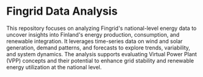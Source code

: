 # Fingrid Data Analysis

This repository focuses on analyzing Fingrid's national-level energy data to uncover insights into Finland's energy production, consumption, and renewable integration. It leverages time-series data on wind and solar generation, demand patterns, and forecasts to explore trends, variability, and system dynamics. The analysis supports evaluating Virtual Power Plant (VPP) concepts and their potential to enhance grid stability and renewable energy utilization at the national level.
